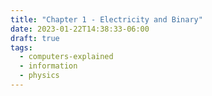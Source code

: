 ```yaml
---
title: "Chapter 1 - Electricity and Binary"
date: 2023-01-22T14:38:33-06:00
draft: true
tags:
  - computers-explained
  - information
  - physics
---
```



